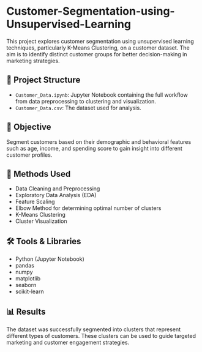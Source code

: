# Customer-Segmentation-using-Unsupervised-Learning

This project explores customer segmentation using unsupervised learning techniques, particularly K-Means Clustering, on a customer dataset. The aim is to identify distinct customer groups for better decision-making in marketing strategies.

## 📁 Project Structure

- `Customer_Data.ipynb`: Jupyter Notebook containing the full workflow from data preprocessing to clustering and visualization.
- `Customer_Data.csv`: The dataset used for analysis.

## 🎯 Objective

Segment customers based on their demographic and behavioral features such as age, income, and spending score to gain insight into different customer profiles.

## 🧪 Methods Used

- Data Cleaning and Preprocessing
- Exploratory Data Analysis (EDA)
- Feature Scaling
- Elbow Method for determining optimal number of clusters
- K-Means Clustering
- Cluster Visualization

## 🛠️ Tools & Libraries

- Python (Jupyter Notebook)
- pandas
- numpy
- matplotlib
- seaborn
- scikit-learn

## 📊 Results

The dataset was successfully segmented into clusters that represent different types of customers. These clusters can be used to guide targeted marketing and customer engagement strategies.